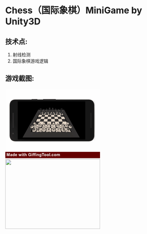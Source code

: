 # Chess（国际象棋）MiniGame by Unity3D

## 技术点:

1. 射线检测
2. 国际象棋游戏逻辑

## 游戏截图:

<img src="https://github.com/1anc3r/Chess/blob/master/Screenshots/动图2.gif?raw=true" width = "300" height = "220" alt=""/>
<img src="https://github.com/1anc3r/Chess/blob/master/Screenshots/动图1.gif?raw=true" width = "300" height = "220" alt=""/>
